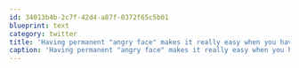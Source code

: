 ```yaml
---
id: 34013b4b-2c7f-42d4-a87f-0372f65c5b01
blueprint: text
category: twitter
title: 'Having permanent "angry face" makes it really easy when you have to get new passport photos taken.'
caption: 'Having permanent "angry face" makes it really easy when you have to get new passport photos taken.'
---
```

